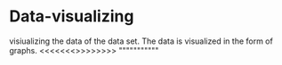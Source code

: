 # Data-visualizing
visiualizing the data of the data set.
The data is visualized in the form of graphs.
<<<<<<<>>>>>>>>
"""""""""""
